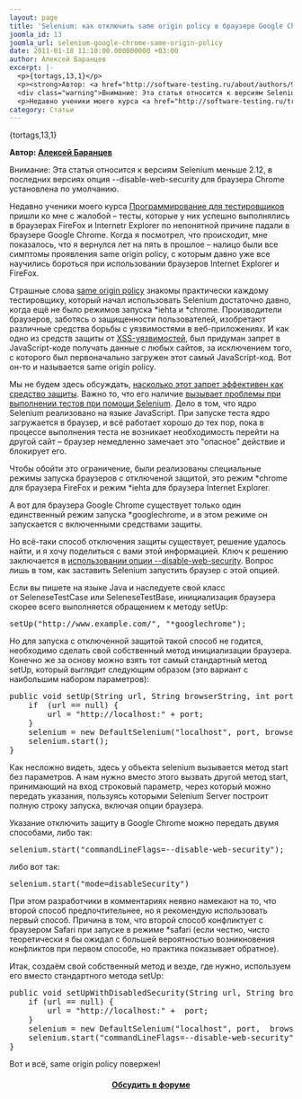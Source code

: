 ```yaml
---
layout: page
title: 'Selenium: как отключить same origin policy в браузере Google Chrome'
joomla_id: 13
joomla_url: selenium-google-chrome-same-origin-policy
date: 2011-01-18 11:10:00.000000000 +03:00
author: Алексей Баранцев
excerpt: |-
  <p>{tortags,13,1}</p>
  <p><strong>Автор: <a href="http://software-testing.ru/about/authors/9-barancev">Алексей Баранцев</a></strong></p>
  <div class="warning">Внимание: Эта статья относится к версиям Selenium меньше 2.12, в последних версиях опция --disable-web-security для браузера Chrome установлена по умолчанию.</div>
  <p>Недавно ученики моего курса <a href="http://software-testing.ru/trainings/schedule?&amp;task=3&amp;cid=1">Программирование для тестировщиков</a> пришли ко мне с жалобой – тесты, которые у них успешно выполнялись в браузерах FireFox и Internetr Explorer по непонятной причине падали в браузере Google Chrome. Когда я посмотрел, что происходит, мне показалось, что я вернулся лет на пять в прошлое – налицо были все симптомы проявления same origin policy, с которым давно уже все научились бороться при использовании браузеров Internet Explorer и FireFox.</p>
category: Статьи
---
```

<p>{tortags,13,1}</p>
<p><strong>Автор: <a href="http://software-testing.ru/about/authors/9-barancev">Алексей Баранцев</a></strong></p>
<div class="warning">Внимание: Эта статья относится к версиям Selenium меньше 2.12, в последних версиях опция --disable-web-security для браузера Chrome установлена по умолчанию.</div>
<p>Недавно ученики моего курса <a href="http://software-testing.ru/trainings/schedule?&amp;task=3&amp;cid=1">Программирование для тестировщиков</a> пришли ко мне с жалобой – тесты, которые у них успешно выполнялись в браузерах FireFox и Internetr Explorer по непонятной причине падали в браузере Google Chrome. Когда я посмотрел, что происходит, мне показалось, что я вернулся лет на пять в прошлое – налицо были все симптомы проявления same origin policy, с которым давно уже все научились бороться при использовании браузеров Internet Explorer и FireFox.</p><p>Страшные слова <a href="http://www.w3.org/Security/wiki/Same_Origin_Policy" target="_blank">same origin policy</a> знакомы практически каждому тестировщику, который начал использовать Selenium достаточно давно, когда ещё не было режимов запуска *iehta и *chrome. Производители браузеров, заботясь о защищенности пользователей, изобретают различные средства борьбы с уязвимостями в веб-приложениях. И как одно из средств защиты от <a href="http://en.wikipedia.org/wiki/Cross-site_scripting" target="_blank">XSS-уязвимостей</a>, был придуман запрет в JavaScript-коде получать данные с любых сайтов, за исключением того, с которого был первоначально загружен этот самый JavaScript-код. Вот он-то и называется same origin policy.</p>
<p>Мы не будем здесь обсуждать, <a href="http://www.simplecoding.org/xss-i-same-origin-policy.html" target="_blank">насколько этот запрет эффективен как средство защиты</a>. Важно то, что его наличие <a href="http://seleniumhq.org/docs/05_selenium_rc.html#the-same-origin-policy" target="_blank">вызывает проблемы при выполнении тестов при помощи Selenium</a>. Дело в том, что ядро Selenium реализовано на языке JavaScript. При запуске теста ядро загружается в браузер, и всё работает хорошо до тех пор, пока в процессе выполнения теста не возникает необходимость перейти на другой сайт – браузер немедленно замечает это "опасное" действие и блокирует его.</p>
<p>Чтобы обойти это ограничение, были реализованы специальные режимы запуска браузеров с отключеной защитой, это режим *chrome для браузера FireFox и режим *iehta для браузера Internet Explorer.</p>
<p>А вот для браузера Google Chrome существует только один единственный режим запуска *googlechrome, и в этом режиме он запускается с включенными средствами защиты.</p>
<p>Но всё-таки способ отключения защиты существует, решение удалось найти, и я хочу поделиться с вами этой информацией. Ключ к решению заключается в <a href="http://blog.mfabrik.com/2010/11/29/disabling-cross-domain-security-check-for-ajax-development-in-google-chrome/" target="_blank">использовании опции --disable-web-security</a>. Вопрос лишь в том, как заставить Selenium запустить браузер с этой опцией.</p>
<p>Если вы пишете на языке Java и наследуете свой класс от SeleneseTestCase или SeleneseTestBase, инициализация браузера скорее всего выполняется обращением к методу setUp:</p>
<pre xml:lang="java">setUp("http://www.example.com/", "*googlechrome");</pre>
<p>Но для запуска с отключенной защитой такой способ не годится, необходимо сделать свой собственный метод инициализации браузера. Конечно же за основу можно взять тот самый стандартный метод setUp, который выглядит следующим образом (это вариант с наибольшим набором параметров):</p>
<pre xml:lang="java">public void setUp(String url, String browserString, int port) {
    if  (url == null) {
        url = "http://localhost:" + port;
    }
    selenium = new DefaultSelenium("localhost", port, browserString, url);
    selenium.start();
}</pre>
<p>Как несложно видеть, здесь у объекта selenium вызывается метод start без параметров. А нам нужно вместо этого вызвать другой метод start, принимающий на вход строковый параметр, через который можно передать указания, пользуясь которыми Selenium Server построит полную строку запуска, включая опции браузера.</p>
<p>Указание отключить защиту в Google Chrome можно передать двумя способами, либо так:</p>
<pre xml:lang="java">selenium.start("commandLineFlags=--disable-web-security");</pre>
<p>либо вот так:</p>
<pre xml:lang="java">selenium.start("mode=disableSecurity")</pre>
<p>При этом разработчики в комментариях неявно намекают на то, что второй способ предпочтительнее, но я рекомендую использовать первый способ. Причина в том, что второй способ конфликтует с браузером Safari при запуске в режиме *safari (если честно, чисто теоретически я бы ожидал с большей вероятностью возникновения конфликтов при первом способе, но практика показывает обратное).</p>
<p>Итак, создаём свой собственный метод и везде, где нужно, используем его вместо стандартного метода setUp:</p>
<pre xml:lang="java">public void setUpWithDisabledSecurity(String url, String browserString, int  port) {
    if (url == null) {
        url = "http://localhost:" +  port;
    }
    selenium = new DefaultSelenium("localhost", port,  browserString, url);
    selenium.start("commandLineFlags=--disable-web-security");
}</pre>
<p>Вот и всё, same origin policy повержен!</p>
<h4 style="text-align: center;"><a href="http://software-testing.ru/forum/topic/18440/">Обсудить в форуме</a></h4>
